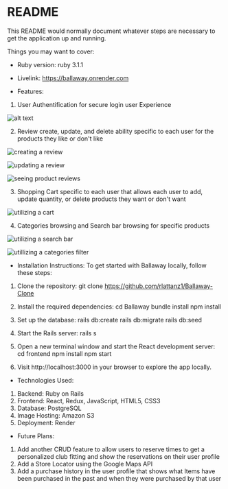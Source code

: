 # README

This README would normally document whatever steps are necessary to get the
application up and running.

Things you may want to cover:

* Ruby version: ruby 3.1.1

* Livelink: https://ballaway.onrender.com

* Features:

1. User Authentification for secure login user Experience

![alt text](https://github.com/[username]/[reponame]/blob/[branch]/image.jpg?raw=true)

2.  Review create, update, and delete ability specific to each user for the products they like or don't like

![creating a review](https://github.com/rlattanz1/Ballaway-Clone/Ballaway/images/create_reviews.png?raw=true)

![updating a review](https://github.com/rlattanz1/Ballaway-Clone/blob/update_reviews.png?raw=true)

![seeing product reviews](https://github.com/rlattanz1/Ballaway-Clone/images/product_reviews.png?raw=true)

3. Shopping Cart specific to each user that allows each user to add, update quantity, or delete products they want or don't want

![utilizing a cart](https://github.com/rlattanz1/Ballaway-Clone/images/main/cart.png?raw=true)

4. Categories browsing and Search bar browsing for specific products

![utilizing a search bar](https://github.com/rlattanz1/Ballaway-Clone/images/main/categories.png?raw=true)

![utillizing a categories filter](https://github.com/rlattanz1/Ballaway-Clone/images/main/search.png?raw=true)

* Installation Instructions:
To get started with Ballaway locally, follow these steps:

1. Clone the repository: git clone https://github.com/rlattanz1/Ballaway-Clone

2. Install the required dependencies: cd Ballaway bundle install npm install

3. Set up the database: rails db:create rails db:migrate rails db:seed

4. Start the Rails server: rails s

5. Open a new terminal window and start the React development server: cd frontend npm install npm start

6. Visit http://localhost:3000 in your browser to explore the app locally.

* Technologies Used:
1. Backend: Ruby on Rails
2. Frontend: React, Redux, JavaScript, HTML5, CSS3
3. Database: PostgreSQL
4. Image Hosting: Amazon S3
5. Deployment: Render

* Future Plans:
1. Add another CRUD feature to allow users to reserve times to get a personalized club fitting and show the reservations on their user profile
2. Add a Store Locator using the Google Maps API
3. Add a purchase history in the user profile that shows what Items have been purchased in the past and when they were purchased by that user
